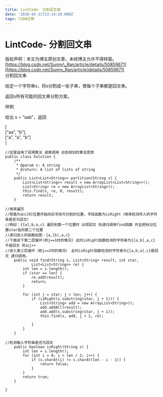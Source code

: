 ```yaml
---
title: LintCode- 分割回文串
date: '2016-03-11T23:14:28.000Z'
tags: CSDN迁移
---
```


# LintCode- 分割回文串

版权声明：本文为博主原创文章，未经博主允许不得转载。 [https://blog.csdn.net/Sunny\_Ran/article/details/50859671](https://blog.csdn.net/Sunny_Ran/article/details/50859671)  
分割回文串

给定一个字符串s，将s分割成一些子串，使每个子串都是回文串。

返回s所有可能的回文串分割方案。

样例

给出 s = “aab”，返回

\[  
\[“aa”, “b”\],  
\[“a”, “a”, “b”\]  
\]

```text
//这里运用了回溯算法 递推调用 动态规划的算法思想
public class Solution {
    /**
     * @param s: A string
     * @return: A list of lists of string
     */
    public List<List<String>> partition(String s) {
        List<List<String>> result = new ArrayList<List<String>>();
        List<String> re = new ArrayList<String>();
        this.find(s, re, 0, result);
        return result;
    }

//用来遍历
//思路为从s[0]位置开始向后寻找可分割的位置，寻找函数为isRight（用来检测传入的字符串是否为回文）
//例如：{[a],b,a,c} 遍历到第一个位置时 出现回文 则递归调用find函数 并且把标记位置star指向第二个位置
//递归进入的函数如图：{a,[b],a,c}
//下面说下第二层循环(即j==1时的情况) 此时isRight函数检测的字符串为{[a,b],a,c} 不是回文 所以j++
//进入第三层循环（即j==2时的情况） 此时isRight函数检测的字符串为{[a,b,a],c}是回文 递归调用。
    public void find(String s, List<String> result, int star,
            List<List<String>> re) {
        int len = s.length();
        if (star == len) {
            re.add(result);
            return;
        }

        for (int j = star; j < len; j++) {
            if (isRight(s.substring(star, j + 1))) {
                List<String> add = new ArrayList<String>();
                add.addAll(result);
                add.add(s.substring(star, j + 1));
                this.find(s, add, j + 1, re);

            }
        }
    }

//检测输入字符串是否为回文
    public boolean isRight(String s) {
        int len = s.length();
        for (int i = 0; i < len / 2; i++) {
            if (s.charAt(i) != s.charAt(len - i - 1)) {
                return false;
            }
        }
        return true;
    }

}
```

